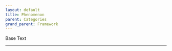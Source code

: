 ```yaml
---
layout: default
title: Phenomenon
parent: Categories
grand_parent: Framework 
---
```


Base Text 

---
